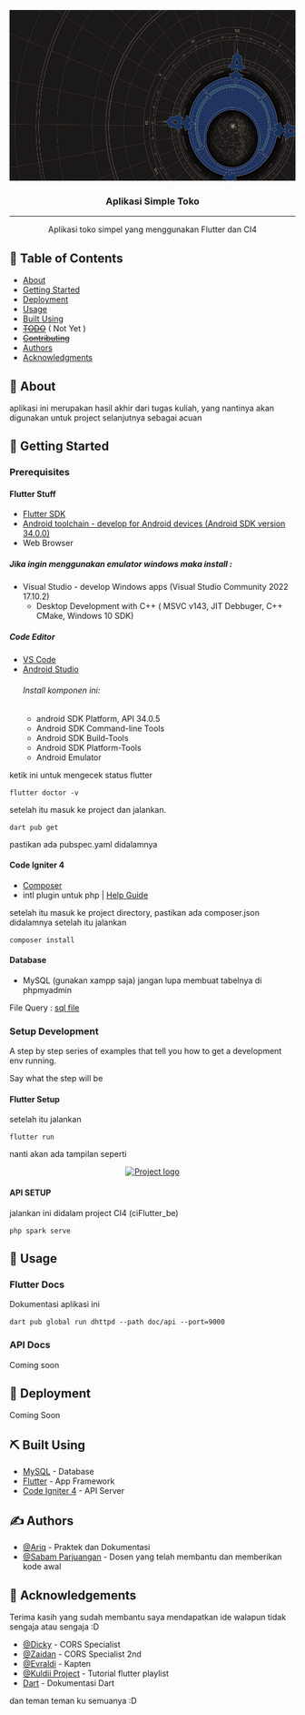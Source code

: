<p align="center">
  <a href="" rel="noopener">
 <img width=600 height=300 src="./wallpaper.png" alt="Project logo"></a>
</p>

<h3 align="center">Aplikasi Simple Toko</h3>

<!-- <div align="center">

  [![Status](https://img.shields.io/badge/status-active-success.svg)]() 
  [![GitHub Issues](https://img.shields.io/github/issues/kylelobo/The-Documentation-Compendium.svg)](https://github.com/kylelobo/The-Documentation-Compendium/issues)
  [![GitHub Pull Requests](https://img.shields.io/github/issues-pr/kylelobo/The-Documentation-Compendium.svg)](https://github.com/kylelobo/The-Documentation-Compendium/pulls)
  [![License](https://img.shields.io/badge/license-MIT-blue.svg)](/LICENSE)

</div> -->

---

<p align="center"> Aplikasi toko simpel yang menggunakan Flutter dan CI4
    <br> 
</p>

## 📝 Table of Contents
- [About](#about)
- [Getting Started](#getting_started)
- [Deployment](#deployment)
- [Usage](#usage)
- [Built Using](#built_using)
- ~~[TODO](../TODO.md)~~ ( Not Yet )
- ~~[Contributing](../CONTRIBUTING.md)~~
- [Authors](#authors)
- [Acknowledgments](#acknowledgement)

## 🧐 About <a name = "about"></a>
aplikasi ini merupakan hasil akhir dari tugas kuliah, yang nantinya akan digunakan untuk project selanjutnya sebagai acuan

## 🏁 Getting Started <a name = "getting_started"></a>
<!-- . See [deployment](#deployment) for notes on how to deploy the project on a live system. -->

### Prerequisites

#### Flutter Stuff
  - [Flutter SDK](https://docs.flutter.dev/get-started/install)
  - [Android toolchain - develop for Android devices (Android SDK version 34.0.0)](https://developer.android.com/studio)
  - Web Browser

  ##### Jika ingin menggunakan emulator windows maka install :
  - Visual Studio - develop Windows apps (Visual Studio Community 2022 17.10.2)
    - Desktop Development with C++ ( MSVC v143, JIT Debbuger, C++ CMake, Windows 10 SDK)

  ##### Code Editor
  - [VS Code](https://code.visualstudio.com/)
  - [Android Studio](https://developer.android.com/studio)
    ###### Install komponen ini:
    - android SDK Platform, API 34.0.5
    - Android SDK Command-line Tools
    - Android SDK Build-Tools
    - Android SDK Platform-Tools
    - Android Emulator

ketik ini untuk mengecek status flutter 

```
flutter doctor -v 
```

setelah itu masuk ke project dan jalankan.
```
dart pub get
```
pastikan ada pubspec.yaml didalamnya

#### Code Igniter 4
 - [Composer](https://getcomposer.org/doc/00-intro.md#installation-linux-unix-macos)
 - intl plugin untuk php | [Help Guide](https://stackoverflow.com/questions/60250533/codeigniter-4-problem-installing-with-composer)

setelah itu masuk ke project directory, pastikan ada composer.json didalamnya
setelah itu jalankan
```
composer install
```

#### Database
  - MySQL (gunakan xampp saja)
  jangan lupa membuat tabelnya di phpmyadmin 
  
  File Query : [sql file](./SQL%20Table%20Create.txt)


### Setup Development
A step by step series of examples that tell you how to get a development env running.

Say what the step will be

#### Flutter Setup

<!-- Mengubah File api_url.dart di lib/helpers/ :
ubah base_url dengan url yang dikeluarkan oleh API CI4

```
static const String baseUrl = 'http://your_link';
``` -->

setelah itu jalankan
```
flutter run
```

nanti akan ada tampilan seperti

<p align="center">
  <a href="" rel="noopener">
 <img height=300 src="./app_launch.png" alt="Project logo"></a>
</p>

#### API SETUP

jalankan ini didalam project CI4 (ciFlutter_be)

```
php spark serve
```

<!-- ## 🔧 Running the tests <a name = "tests"></a>
Explain how to run the automated tests for this system.

### Break down into end to end tests
Explain what these tests test and why

```
Give an example
```

### And coding style tests
Explain what these tests test and why

```
Give an example
``` -->

## 🎈 Usage <a name="usage"></a>

### Flutter Docs

Dokumentasi aplikasi ini
```
dart pub global run dhttpd --path doc/api --port=9000
```

### API Docs

Coming soon

## 🚀 Deployment <a name = "deployment"></a>
Coming Soon

## ⛏️ Built Using <a name = "built_using"></a>
- [MySQL](https://www.mysql.com/) - Database
- [Flutter](https://flutter.dev/) - App Framework
- [Code Igniter 4](https://codeigniter.com) - API Server 

## ✍️ Authors <a name = "authors"></a>
- [@Ariq](https://github.com/AriqFaridzki) - Praktek dan Dokumentasi
- [@Sabam Parjuangan](https://www.linkedin.com/in/sabam-parjuangan-b2769949/?originalSubdomain=id) - Dosen yang telah membantu dan memberikan kode awal

<!-- See also the list of [contributors](https://github.com/kylelobo/The-Documentation-Compendium/contributors) who participated in this project. -->

## 🎉 Acknowledgements <a name = "acknowledgement"></a>
Terima kasih yang sudah membantu saya mendapatkan ide walapun tidak sengaja atau sengaja :D

- [@Dicky](#) - CORS Specialist
- [@Zaidan](#) - CORS Specialist 2nd
- [@Evraldi](#) - Kapten 
- [@Kuldii Project](https://www.youtube.com/watch?v=epRWFH47xCI&list=PL7jdfftn7HKsfTtv8FOaTbLIf7feiQTRu) - Tutorial flutter playlist
- [Dart](https://dart.dev/guides) - Dokumentasi Dart

dan teman teman ku semuanya :D
